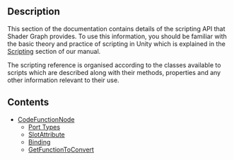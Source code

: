 ## Description

This section of the documentation contains details of the scripting API that Shader Graph provides. To use this information, you should be familiar with the basic theory and practice of scripting in Unity which is explained in the [Scripting](https://docs.unity3d.com/Manual/ScriptingSection.html) section of our manual.

The scripting reference is organised according to the classes available to scripts which are described along with their methods, properties and any other information relevant to their use.

## Contents

* [CodeFunctionNode](CodeFunctionNode.md)
   * [Port Types](CodeFunctionNode-Port-Types.md)
   * [SlotAttribute](CodeFunctionNode.SlotAttribute.md)
   * [Binding](CodeFunctionNode.Binding.md)
   * [GetFunctionToConvert](CodeFunctionNode.GetFunctionToConvert.md)